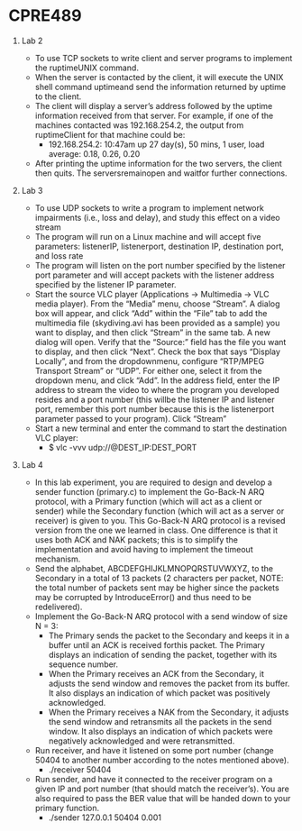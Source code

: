 # CPRE489

1. Lab 2
    - To use TCP sockets to write client and server programs to implement the ruptimeUNIX command.
    - When the server is contacted by the client, it will execute the UNIX shell command uptimeand send the information returned by uptime to the client.
    - The client will display a server’s address followed by the uptime information received from that server. For example, if one of the machines contacted was 192.168.254.2, the output from ruptimeClient for that machine could be:
        - 192.168.254.2: 10:47am up 27 day(s), 50 mins, 1 user, load average: 0.18, 0.26, 0.20
    - After printing the uptime information for the two servers, the client then quits. The serversremainopen and waitfor further connections.
    
2. Lab 3 
    - To use UDP sockets to write a program to implement network impairments (i.e., loss and delay), and study this effect on a video     stream
    - The program will run on a Linux machine and will accept five parameters: listenerIP, listenerport, destination IP, destination port, and loss rate
    - The program will listen on the port number specified by the listener port parameter and will accept packets with the listener address specified by the listener IP parameter. 
    - Start the source VLC player (Applications -> Multimedia -> VLC media player). From the “Media” menu, choose “Stream”. A dialog box will appear, and click “Add” within the “File” tab to add the multimedia file (skydiving.avi has been provided as a sample) you want to display, and then click “Stream” in the same tab. A new dialog will open. Verify that the “Source:” field has the file you want to display, and then click “Next”. Check the box that says “Display Locally”, and from the dropdownmenu, configure “RTP/MPEG Transport Stream” or “UDP”. For either one, select it from the dropdown menu, and click “Add”. In the address field, enter the IP address to stream the video to where the program you developed resides and a port number (this willbe the listener IP and listener port, remember this port number because this is the listenerport parameter passed to your program). Click “Stream”
    - Start a new terminal and enter the command to start the destination VLC player:
      - $ vlc -vvv udp://@DEST_IP:DEST_PORT

3. Lab 4
    - In this lab experiment, you are required to design and develop a sender function (primary.c) to implement the Go-Back-N ARQ protocol, with a Primary function (which will act as a client or sender) while the Secondary function (which will act as a server or receiver) is given to you. This Go-Back-N ARQ protocol is a revised version from the one we learned in class. One difference is that it uses both ACK and NAK packets; this is to simplify the implementation and avoid having to implement the timeout mechanism.
    - Send the alphabet, ABCDEFGHIJKLMNOPQRSTUVWXYZ, to the Secondary in a total of 13 packets (2 characters per packet, NOTE: the total number of packets sent may be higher since the packets may be corrupted by IntroduceError() and thus need to be redelivered).
    - Implement the Go-Back-N ARQ protocol with a send window of size N = 3: 
        - The Primary sends the packet to the Secondary and keeps it in a buffer until an ACK is received forthis packet. The Primary displays an indication of sending the packet, together with its sequence number.
        - When the Primary receives an ACK from the Secondary, it adjusts the send window and removes the packet from its buffer.  It also displays an indication of which packet was positively acknowledged.
        - When the Primary receives a NAK from the Secondary, it adjusts the send window and retransmits all the packets in the send window.  It also displays an indication of which packets were negatively acknowledged and were retransmitted.
    - Run receiver, and have it listened on some port number (change 50404 to another number according to the notes mentioned above).
        - ./receiver 50404
    - Run sender, and have it connected to the receiver program on a given IP and port number (that should match the receiver’s). You are also required to pass the BER value that will be handed down to your primary function.
        - ./sender 127.0.0.1 50404 0.001
